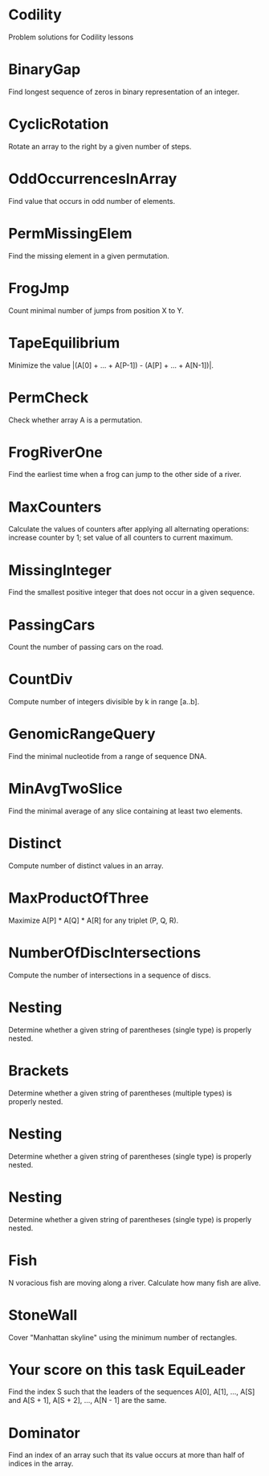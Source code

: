 # Codility

Problem solutions for Codility lessons

# BinaryGap
Find longest sequence of zeros in binary representation of an integer.

# CyclicRotation
Rotate an array to the right by a given number of steps.

# OddOccurrencesInArray
Find value that occurs in odd number of elements.

# PermMissingElem
Find the missing element in a given permutation.

# FrogJmp
Count minimal number of jumps from position X to Y.

# TapeEquilibrium
Minimize the value |(A[0] + ... + A[P-1]) - (A[P] + ... + A[N-1])|.

# PermCheck
Check whether array A is a permutation.

# FrogRiverOne
Find the earliest time when a frog can jump to the other side of a river.

# MaxCounters
Calculate the values of counters after applying all alternating operations: increase counter by 1; set value of all counters to current maximum.

# MissingInteger
Find the smallest positive integer that does not occur in a given sequence.

# PassingCars
Count the number of passing cars on the road.

# CountDiv
Compute number of integers divisible by k in range [a..b].

# GenomicRangeQuery
Find the minimal nucleotide from a range of sequence DNA.

# MinAvgTwoSlice
Find the minimal average of any slice containing at least two elements.

# Distinct
Compute number of distinct values in an array.

# MaxProductOfThree
Maximize A[P] * A[Q] * A[R] for any triplet (P, Q, R).

# NumberOfDiscIntersections
Compute the number of intersections in a sequence of discs.

# Nesting
Determine whether a given string of parentheses (single type) is properly nested.

# Brackets
Determine whether a given string of parentheses (multiple types) is properly nested.

# Nesting
Determine whether a given string of parentheses (single type) is properly nested.

# Nesting
Determine whether a given string of parentheses (single type) is properly nested.

# Fish
N voracious fish are moving along a river. Calculate how many fish are alive.

# StoneWall
Cover "Manhattan skyline" using the minimum number of rectangles.

# Your score on this task EquiLeader
Find the index S such that the leaders of the sequences A[0], A[1], ..., A[S] and A[S + 1], A[S + 2], ..., A[N - 1] are the same.

# Dominator
Find an index of an array such that its value occurs at more than half of indices in the array.
